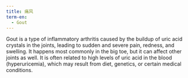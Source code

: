 ```yaml
---
title: 痛风
term-en:
  - Gout
---
```

Gout is a type of inflammatory arthritis caused by the buildup of uric acid crystals in the joints, leading to sudden and severe pain, redness, and swelling.  It happens most commonly in the big toe, but it can affect other joints as well. It is often related to high levels of uric acid in the blood (hyperuricemia), which may result from diet, genetics, or certain medical conditions.
